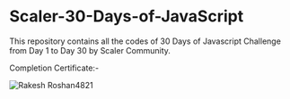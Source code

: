 # Scaler-30-Days-of-JavaScript

This repository contains all the codes of 30 Days of Javascript Challenge from Day 1 to Day 30 by Scaler Community.

Completion Certificate:-

![Rakesh Roshan4821](https://github.com/Rakesh9100/Scaler-30-Days-of-JavaScript/assets/73993775/20988861-59e3-4037-b305-e80ae55be912)
